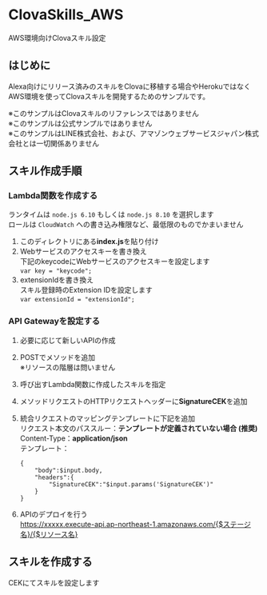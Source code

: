 # ClovaSkills_AWS

AWS環境向けClovaスキル設定

## はじめに

Alexa向けにリリース済みのスキルをClovaに移植する場合やHerokuではなくAWS環境を使ってClovaスキルを開発するためのサンプルです。

※このサンプルはClovaスキルのリファレンスではありません  
※このサンプルは公式サンプルではありません  
※このサンプルはLINE株式会社、および、アマゾンウェブサービスジャパン株式会社とは一切関係ありません

## スキル作成手順

### Lambda関数を作成する

ランタイムは `node.js 6.10` もしくは `node.js 8.10` を選択します  
ロールは `CloudWatch` への書き込み権限など、最低限のものでかまいません
1. このディレクトリにある**index.js**を貼り付け
2. Webサービスのアクセスキーを書き換え  
下記のkeycodeにWebサービスのアクセスキーを設定します  
`var key = "keycode";`
3. extensionIdを書き換え  
スキル登録時のExtension IDを設定します  
`var extensionId = "extensionId";`

### API Gatewayを設定する

1. 必要に応じて新しいAPIの作成
1. POSTでメソッドを追加  
※リソースの階層は問いません
2. 呼び出すLambda関数に作成したスキルを指定
3. メソッドリクエストのHTTPリクエストヘッダーに**SignatureCEK**を追加
4. 統合リクエストのマッピングテンプレートに下記を追加  
リクエスト本文のパススルー：**テンプレートが定義されていない場合 (推奨)**   
Content-Type：**application/json**  
テンプレート：
    ```
    {
        "body":$input.body,
        "headers":{
            "SignatureCEK":"$input.params('SignatureCEK')"
        }
    }
    ```

6. APIのデプロイを行う  
https://xxxxx.execute-api.ap-northeast-1.amazonaws.com/{$ステージ名}/{$リソース名}

## スキルを作成する

CEKにてスキルを設定します
